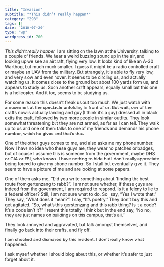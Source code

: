 ```yaml
---
title: "Invasion"
subtitle: "*This didn’t really happen*"
category: "298"
tags: []
date: "2010-07-20"
type: "wp"
wordpress_id: 700
---
```

*This didn’t really happen*
I am sitting on the lawn at the University, talking to a couple of friends. We hear a weird buzzing sound up in the air, and looking up we see an aircraft, flying very low. It looks kind of like an A-30 Warthog, but much much smaller. I guess it might be a radio controlled craft or maybe an UAV from the military. But strangely, it is able to fly very low, and very slow and even hover. It seems to be circling us, and actually watching us. It comes close to the ground but about 100 yards form us, and appears to study us. Soon another craft appears, equally small but this one is a helicopter. And it too, seems to be studying us.

For some reason this doesn’t freak us out too much. We just watch with amusement at the spectacle unfolding in front of us. But wait, one of the crafts now is actually landing and guy (I think it’s a guy) dressed all in black exits the craft, followed by two more people in similar outfits. They look somewhat threatening but they are not armed, as far as I can tell. They walk up to us and one of them talks to one of my friends and demands his phone number, which he gives and that’s that.

One of the other guys comes to me, and also asks me my phone number. Now I have no idea who these guys are, they wear no patches or badges, but of course I assume this is someone from the government, maybe DHS or CIA or FBI, who knows. I have nothing to hide but I don’t really appreciate being forced to give my phone number. So I stall but eventually give it. They seem to have a picture of me and are looking at some papers.

One of them asks me, “Did you write something about ‘finding the best route from gertenzang to rabb?”. I am not sure whether, if these guys are indeed from the government, I am required to respond. Is it a felony to lie to a federal officer? Still, I am not sure what to do. So I say, “Yes I wrote that.” They say, “What does it mean?”. I say, “It’s poetry.” They don’t buy this and get agitated. “So, what’s this gerstenzang and this rabb thing? Is it a code? It’s a code isn’t it?” I resent this totally. I think but in the end say, “No no, they are just names on buildings on this campus, that’s all.”

They look annoyed and aggravated, but talk amongst themselves, and finally go back into their crafts, and fly off.

I am shocked and dismayed by this incident. I don’t really know what happened.

I ask myself whether I should blog about this, or whether it’s safer to just forget about it.